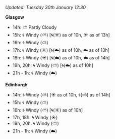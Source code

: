 *Updated: Tuesday 30th January 12:30*

**Glasgow**

* 14h: :partly_sunny: Partly Cloudy
* 15h: :cyclone: Windy (:partly_sunny:) [:cyclone:(:sunny:) as of 10h, :sunny: as of 13h]
* 16h: :cyclone: Windy (:partly_sunny:)
* 17h: :cyclone: Windy (:sunny:) [:cyclone:(:cloud:) as of 10h, :cloud: as of 13h]
* 18h: :cyclone: Windy (:sunny:) [:cyclone:(:cloud:) as of 10h, :cloud: as of 14h]
* 19h, 20h: :cyclone: Windy (:partly_sunny:) [:cyclone:(:cloud:) as of 10h]
* 21h - 1h: :cyclone: Windy (:cloud:)

**Edinburgh**

* 14h: :cyclone: Windy (:partly_sunny:) [:sunny: as of 10h, :cyclone:(:partly_sunny:) as of 14h]
* 15h: :cyclone: Windy (:partly_sunny:)
* 16h: :cyclone: Windy (:partly_sunny:) [:cyclone:(:sunny:) as of 10h]
* 17h, 18h: :cyclone: Windy (:sunny:)
* 19h, 20h: :cyclone: Windy (:partly_sunny:)
* 21h - 1h: :cyclone: Windy (:cloud:)
